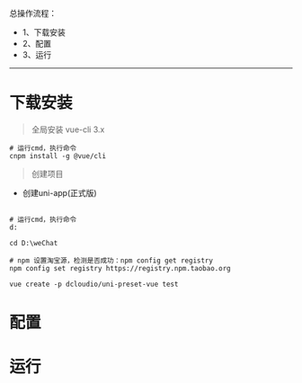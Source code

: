 <!--
 * @Descripttion: 
 * @version: 0.1
 * @Author: DK_Li
 * @Date: 2020-03-19 14:54:58
 * @LastEditors: DK_Li
 * @LastEditTime: 2020-03-19 17:03:02
 -->
总操作流程：
- 1、下载安装
- 2、配置
- 3、运行

***

# 下载安装

> 全局安装 vue-cli 3.x

```shell
# 运行cmd，执行命令
cnpm install -g @vue/cli
```

> 创建项目

- 创建uni-app(正式版)

```shell

# 运行cmd，执行命令
d:

cd D:\weChat

# npm 设置淘宝源，检测是否成功：npm config get registry 
npm config set registry https://registry.npm.taobao.org

vue create -p dcloudio/uni-preset-vue test
```

# 配置

# 运行